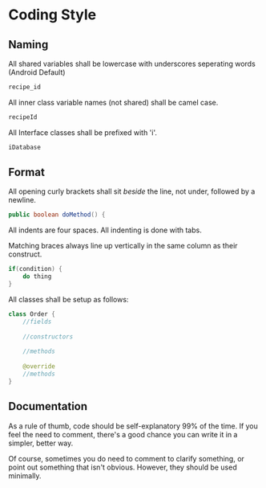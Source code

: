 # Coding Style

## Naming
All shared variables shall be lowercase with underscores seperating words (Android Default)
```java
recipe_id
```

All inner class variable names (not shared) shall be camel case.
```java
recipeId
```

All Interface classes shall be prefixed with 'i'.
```java
iDatabase
```

## Format
All opening curly brackets shall sit *beside* the line, not under, followed by a newline.
```java
public boolean doMethod() {
```

All indents are four spaces. All indenting is done with tabs.

Matching braces always line up vertically in the same column as their construct.
```java
if(condition) {
    do thing
}
```

All classes shall be setup as follows:
```java
class Order {
    //fields
    
    //constructors
    
    //methods
    
    @override
    //methods
}
```

## Documentation
As a rule of thumb, code should be self-explanatory 99% of the time. If you feel the need to comment, there's a good chance you can write it in a simpler, better way.

Of course, sometimes you do need to comment to clarify something, or point out something that isn't obvious. However, they should be used minimally.
